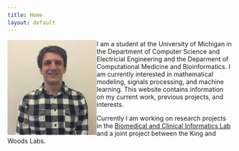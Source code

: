 ```yaml
---
title: Home
layout: default
---
```


<img src="https://github.com/Jpickard1/jpickard1.github.io/blob/main/content/imgs/joshua%20pickard%20picture.jpg?raw=true" alt="Apple" align="left" width="200"/>

I am a student at the University of Michigan in the Department of Computer Science and Electricial Engineering and the Deparment of Computational Medicine and Bioinformatics. I am currently interested in mathematical modeling, signals processing, and machine learning. This website contains information on my current work, previous projects, and interests.

Currently I am working on research projects in the [Biomedical and Clinical Informatics Lab](https://najarianlab.ccmb.med.umich.edu/people/joshua-pickard) and a joint project between the King and Woods Labs.
